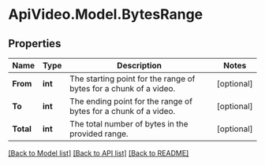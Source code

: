 # ApiVideo.Model.BytesRange

## Properties

Name | Type | Description | Notes
------------ | ------------- | ------------- | -------------
**From** | **int** | The starting point for the range of bytes for a chunk of a video. | [optional] 
**To** | **int** | The ending point for the range of bytes for a chunk of a video. | [optional] 
**Total** | **int** | The total number of bytes in the provided range. | [optional] 

[[Back to Model list]](../README.md#documentation-for-models) [[Back to API list]](../README.md#documentation-for-api-endpoints) [[Back to README]](../README.md)

